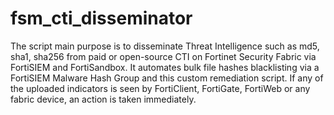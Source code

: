 # fsm_cti_disseminator
The script main purpose is to disseminate Threat Intelligence such as md5, sha1, sha256 from paid or open-source CTI on Fortinet Security Fabric via FortiSIEM and FortiSandbox. It automates bulk file hashes blacklisting via a FortiSIEM Malware Hash Group and this custom remediation script. If any of the uploaded indicators is seen by FortiClient, FortiGate, FortiWeb or any fabric device, an action is taken immediately.
